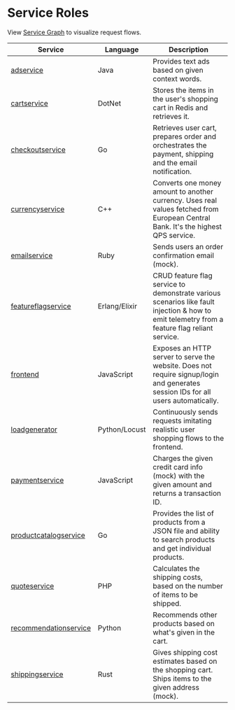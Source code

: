 # Service Roles

View [Service Graph](../README.md#architecture) to visualize request flows.

| Service                                                    | Language      | Description                                                                                                                                  |
|------------------------------------------------------------|---------------|----------------------------------------------------------------------------------------------------------------------------------------------|
| [adservice](../src/adservice/README.md)                    | Java          | Provides text ads based on given context words.                                                                                              |
| [cartservice](../src/cartservice/README.md)                | DotNet        | Stores the items in the user's shopping cart in Redis and retrieves it.                                                                      |
| [checkoutservice](services/checkoutservice.md)             | Go            | Retrieves user cart, prepares order and orchestrates the payment, shipping and the email notification.                                       |
| [currencyservice](../src/currencyservice/README.md)        | C++           | Converts one money amount to another currency. Uses real values fetched from European Central Bank. It's the highest QPS service.            |
| [emailservice](services/emailservice.md)                   | Ruby          | Sends users an order confirmation email (mock).                                                                                              |
| [featureflagservice](../src/featureflagservice/README.md)  | Erlang/Elixir | CRUD feature flag service to demonstrate various scenarios like fault injection & how to emit telemetry from a feature flag reliant service. |
| [frontend](../src/frontend/README.md)                      | JavaScript    | Exposes an HTTP server to serve the website. Does not require signup/login and generates session IDs for all users automatically.            |
| [loadgenerator](../src/loadgenerator/README.md)            | Python/Locust | Continuously sends requests imitating realistic user shopping flows to the frontend.                                                         |
| [paymentservice](services/paymentservice.md)               | JavaScript    | Charges the given credit card info (mock) with the given amount and returns a transaction ID.                                                |
| [productcatalogservice](services/productcatalogservice.md) | Go            | Provides the list of products from a JSON file and ability to search products and get individual products.                                   |
| [quoteservice](services/quoteservice.md)                   | PHP           | Calculates the shipping costs, based on the number of items to be shipped.                                                                   |
| [recommendationservice](services/recommendationservice.md) | Python        | Recommends other products based on what's given in the cart.                                                                                 |
| [shippingservice](services/shippingservice.md)             | Rust          | Gives shipping cost estimates based on the shopping cart. Ships items to the given address (mock).                                           |
